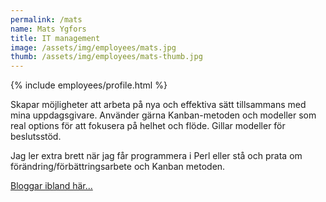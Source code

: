 ```yaml
---
permalink: /mats
name: Mats Ygfors
title: IT management
image: /assets/img/employees/mats.jpg
thumb: /assets/img/employees/mats-thumb.jpg
---
```

{% include employees/profile.html %}

Skapar möjligheter att arbeta på nya och effektiva sätt tillsammans med
mina uppdagsgivare. Använder gärna Kanban-metoden och modeller som real
options för att fokusera på helhet och flöde. Gillar modeller för beslutsstöd.

Jag ler extra brett när jag får programmera i Perl eller stå och prata om
förändring/förbättringsarbete och Kanban metoden.

[Bloggar ibland här...](http://mats.athega.se/)
